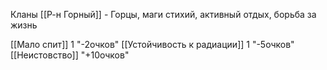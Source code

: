 Кланы [[Р-н Горный]] - Горцы, маги стихий, активный отдых, борьба за жизнь



[[Мало спит]] 1 "-2очков"
[[Устойчивость к радиации]] 1 "-5очков"
[[Неистовство]] "+10очков"
